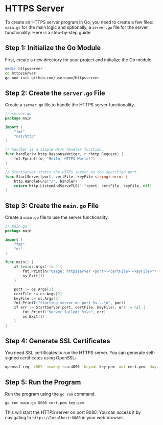 # HTTPS Server

To create an HTTPS server program in Go, you need to create a few files: `main.go` for the main logic and optionally, a `server.go` file for the server functionality. Here is a step-by-step guide:

## Step 1: Initialize the Go Module

First, create a new directory for your project and initialize the Go module.

```sh
mkdir httpsserver
cd httpsserver
go mod init github.com/username/httpsserver
```

## Step 2: Create the `server.go` File

Create a `server.go` file to handle the HTTPS server functionality.

```go
// server.go
package main

import (
    "fmt"
    "net/http"
)

// handler is a simple HTTP handler function.
func handler(w http.ResponseWriter, r *http.Request) {
    fmt.Fprintf(w, "Hello, HTTPS World!")
}

// StartServer starts the HTTPS server on the specified port.
func StartServer(port, certFile, keyFile string) error {
    http.HandleFunc("/", handler)
    return http.ListenAndServeTLS(":"+port, certFile, keyFile, nil)
}
```

## Step 3: Create the `main.go` File

Create a `main.go` file to use the server functionality.

```go
// main.go
package main

import (
    "fmt"
    "os"
)

func main() {
    if len(os.Args) != 4 {
        fmt.Println("Usage: httpsserver <port> <certFile> <keyFile>")
        os.Exit(1)
    }

    port := os.Args[1]
    certFile := os.Args[2]
    keyFile := os.Args[3]
    fmt.Printf("Starting server on port %s...\n", port)
    if err := StartServer(port, certFile, keyFile); err != nil {
        fmt.Printf("Server failed: %v\n", err)
        os.Exit(1)
    }
}
```

## Step 4: Generate SSL Certificates

You need SSL certificates to run the HTTPS server. You can generate self-signed certificates using OpenSSL:

```sh
openssl req -x509 -newkey rsa:4096 -keyout key.pem -out cert.pem -days 365 -nodes
```

## Step 5: Run the Program

Run the program using the `go run` command.

```sh
go run main.go 8080 cert.pem key.pem
```

This will start the HTTPS server on port 8080. You can access it by navigating to `https://localhost:8080` in your web browser.